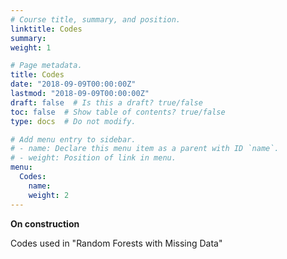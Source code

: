 ```yaml
---
# Course title, summary, and position.
linktitle: Codes
summary: 
weight: 1

# Page metadata.
title: Codes
date: "2018-09-09T00:00:00Z"
lastmod: "2018-09-09T00:00:00Z"
draft: false  # Is this a draft? true/false
toc: false  # Show table of contents? true/false
type: docs  # Do not modify.

# Add menu entry to sidebar.
# - name: Declare this menu item as a parent with ID `name`.
# - weight: Position of link in menu.
menu:
  Codes:
    name: 
    weight: 2
---
```


<b> On construction </b>

Codes used in "Random Forests with Missing Data"


